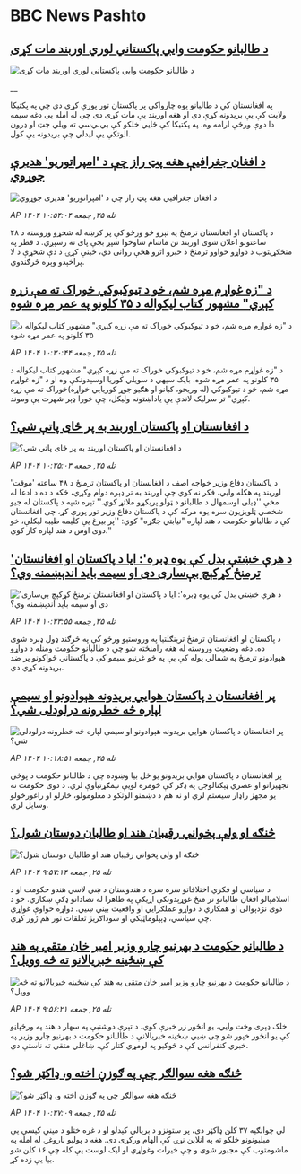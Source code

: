 # BBC News Pashto## [د طالبانو حکومت وايي پاکستاني لوري اوربند مات کړی](https://www.bbc.co.uk/pashto/live/c4gp5p4yzy9t?at_medium=RSS&at_campaign=rss?at_campaign=githubrss)![د طالبانو حکومت وايي پاکستاني لوري اوربند مات کړی](https://ichef.bbci.co.uk/ace/standard/240/cpsprodpb/6a56/live/a77b85b0-ab7c-11f0-ba75-093eca1ac29b.jpg)__په افغانستان کې د طالبانو یوه چارواکي پر پاکستان تور پورې کړی دی چې په پکتیکا ولایت کې یې بریدونه کړې دي او هغه اوربند یې مات کړی دی چې له امله یې دغه سیمه دا دوې ورځې ارامه وه. په پکتیکا کې ځايي خلکو کې بي‌بي‌سي ته ویلي جټ او ډرون الوتکې یې لیدلي چې بریدونه یې کول.## [د افغان جغرافیې هغه پټ راز چې د 'امپراتوریو' هدیرې جوړوي](https://www.bbc.com/pashto/articles/cwyk126vwx2o?at_medium=RSS&at_campaign=rss?at_campaign=githubrss)![د افغان جغرافیې هغه پټ راز چې د 'امپراتوریو' هدیرې جوړوي](https://ichef.bbci.co.uk/ace/ws/240/cpsprodpb/86e5/live/569a6cb0-ab36-11f0-b2a1-6f537f66f9aa.jpg)_AP ۱۴۰۴ تله ۲۵, جمعه ۱۰:۵۴:۰۴_د پاکستان او افغانستان ترمنځ په تېرو څو ورځو کې پر کرښه له شخړو وروسته د ۴۸ ساعتونو اعلان شوی اوربند نن ماښام شاوخوا شپږ بجې پای ته رسېږي. د قطر په منځګړیتوب د دواړو خواوو ترمنځ د خبرو اترو هڅې روانې دي، ځینې کړۍ د دې شخړې د لا پراخېدو وېره څرګندوي.## [د "زه غواړم مړه شم، خو د تيوكبوكي خوراک ته مې زړه کېږي" مشهور کتاب لیکواله د ۳۵ کلونو په عمر مړه شوه](https://www.bbc.com/pashto/articles/cn4j2pllvrvo?at_medium=RSS&at_campaign=rss?at_campaign=githubrss)![د "زه غواړم مړه شم، خو د تيوكبوكي خوراک ته مې زړه کېږي" مشهور کتاب لیکواله د ۳۵ کلونو په عمر مړه شوه](https://ichef.bbci.co.uk/ace/ws/240/cpsprodpb/8c8d/live/fda7cff0-ab42-11f0-86b3-2dd47a6542fa.png)_AP ۱۴۰۴ تله ۲۵, جمعه ۱۰:۳۰:۴۴_د "زه غواړم مړه شم، خو د تيوكبوكي خوراک ته مې زړه کېږي" مشهور کتاب لیکواله د ۳۵ کلونو په عمر مړه شوه.
بایک سیهي د سویلي کوریا اوسېدونکې وه او د "زه غواړم مړه شم، خو د تيوكبوكي (له وریجو، کبانو او هګیو جوړ کوریايي خواړه)خوراک ته مې زړه کېږي" تر سرلیک لاندې یې یاداښتونه ولیکل، چې خورا ډېر شهرت یې وموند.## [د افغانستان او پاکستان اوربند به پر ځای پاتې شي؟](https://www.bbc.com/pashto/articles/c4g3pzyjjj0o?at_medium=RSS&at_campaign=rss?at_campaign=githubrss)![د افغانستان او پاکستان اوربند به پر ځای پاتې شي؟](https://ichef.bbci.co.uk/ace/ws/240/cpsprodpb/82ab/live/80a99000-ab43-11f0-ba75-093eca1ac29b.jpg)_AP ۱۴۰۴ تله ۲۵, جمعه ۱۰:۲۵:۰۳_د پاکستان دفاع وزیر خواجه اصف د افغانستان او پاکستان ترمنځ د ۴۸ ساعته 'موقت' اوربند په هکله وايي، فکر نه کوي چې اوربند به تر ډېره دوام وکړي، ځکه د ده د ادعا له مخې ''ډیلی اوسمهال د طالبانو د ټولو پرېکړو ملاتړ کوي.''
تېره شپه د پاکستان له جیو شخصي ټلویزیون سره یوه مرکه کې د پاکستان دفاع وزیر تور پورې کړ، چې افغانستان کې د طالبانو حکومت د هند لپاره "نیابتي جګړه" کوي: ''پر بیرغ یې کلیمه طیبه لیکلې، خو دوی اوس د هند لپاره کار کوي.''## ['د هرې خښتې بدل کې یوه ډبره': ایا د پاکستان او افغانستان ترمنځ کړکېچ بې‌ساری دی او سیمه باید اندېښمنه وي؟](https://www.bbc.com/pashto/articles/cj97jldp97ro?at_medium=RSS&at_campaign=rss?at_campaign=githubrss)!['د هرې خښتې بدل کې یوه ډبره': ایا د پاکستان او افغانستان ترمنځ کړکېچ بې‌ساری دی او سیمه باید اندېښمنه وي؟](https://ichef.bbci.co.uk/ace/ws/240/cpsprodpb/50ce/live/52e5b630-ab43-11f0-aa13-0b0479f6f42a.jpg)_AP ۱۴۰۴ تله ۲۵, جمعه ۱۰:۲۳:۵۵_د پاکستان او افغانستان ترمنځ ترینګلتیا په وروستیو ورځو کې په څرګند ډول ډېره شوې ده.
دغه وضعیت وروسته له هغه رامنځته شو چې د طالبانو حکومت ومنله د دواړو هېوادونو ترمنځ په شمالي پوله کې یې په څو غرنیو سیمو کې د پاکستاني ځواکونو پر ضد بریدونه کړي دي.## [پر افغانستان د پاکستان هوايي بريدونه هېوادونو او سيمې لپاره څه خطرونه درلودلی شي؟](https://www.bbc.com/pashto/articles/c78n8v353v2o?at_medium=RSS&at_campaign=rss?at_campaign=githubrss)![پر افغانستان د پاکستان هوايي بريدونه هېوادونو او سيمې لپاره څه خطرونه درلودلی شي؟](https://ichef.bbci.co.uk/ace/ws/240/cpsprodpb/a833/live/9aba0980-ab42-11f0-aa13-0b0479f6f42a.jpg)_AP ۱۴۰۴ تله ۲۵, جمعه ۱۰:۱۸:۵۱_پر افغانستان د پاکستان هوايي بريدونو يو ځل بیا وښوده چې د طالبانو حکومت د پوځي تجهيزاتو او عصري ټېکنالوجۍ په ډګر کې څومره لويې نيمګړتياوې لري. د دوی حکومت نه يو مجهز راډار سیستم لري او نه هم د دښمنو الوتکو د معلومولو، څارلو او راغورځولو وسايل لري.## [څنګه او ولې پخواني رقيبان هند او طالبان دوستان شول؟](https://www.bbc.com/pashto/articles/c4gwl6erdnro?at_medium=RSS&at_campaign=rss?at_campaign=githubrss)![څنګه او ولې پخواني رقيبان هند او طالبان دوستان شول؟](https://ichef.bbci.co.uk/ace/ws/240/cpsprodpb/247b/live/8697e720-a9a7-11f0-b741-177e3e2c2fc7.jpg)_AP ۱۴۰۴ تله ۲۵, جمعه ۹:۵۷:۱۴_د سياسي او فکري اختلافاتو سره سره د هندوستان د ښي لاسي هندو حکومت او د اسلامپالو افغان طالبانو تر منځ غوړېدونکې اړيکې په ظاهرا له تضاداتو ډکې ښکاري. خو د دوی نژدېوالی او همکاري د دواړو عملګرايي او واقعيت بيني ښيي. دواړه خواوې غواړي چې سياسي، ډېپلوماټيکي او سوداګريز تعلقات نور هم ژور کړي.## [ د طالبانو حکومت د بهرنیو چارو وزیر امیر خان متقي په هند کې ښځینه خبریالانو ته څه وویل؟](https://www.bbc.com/pashto/articles/cvgdww0rpxpo?at_medium=RSS&at_campaign=rss?at_campaign=githubrss)![ د طالبانو حکومت د بهرنیو چارو وزیر امیر خان متقي په هند کې ښځینه خبریالانو ته څه وویل؟](https://ichef.bbci.co.uk/ace/ws/240/cpsprodpb/9c44/live/cfc40280-a907-11f0-92db-77261a15b9d2.jpg)_AP ۱۴۰۴ تله ۲۵, جمعه ۹:۵۶:۲۱_خلک ډېری وخت وایي، یو انځور زر خبرې کوي. د تېرې دوشنبې په سهار د هند په ورځپاڼو کې یو انځور خپور شو چې ښيي ښځینه خبریالانې د طالبانو حکومت د بهرنیو چارو وزیر ‍په خبري کنفرانس کې د څوکیو په لومړي کتار کې، ښاغلي متقي ته ناستې دي.## [څنګه هغه سوالګر چې په ګوزڼ اخته و، ډاکټر شو؟](https://www.bbc.com/pashto/articles/cjr5rx9jl53o?at_medium=RSS&at_campaign=rss?at_campaign=githubrss)![څنګه هغه سوالګر چې په ګوزڼ اخته و، ډاکټر شو؟](https://ichef.bbci.co.uk/ace/ws/240/cpsprodpb/097d/live/3a2e33c0-a764-11f0-92db-77261a15b9d2.jpg)_AP ۱۴۰۴ تله ۲۵, جمعه ۱۰:۲۷:۰۹_لي چوانګیه ۳۷ کلن ډاکټر دی، پر ستونزو د بریالي کېدلو او د غره ختلو د مینې کیسې یې میلیونونو خلکو ته په انلاین نړۍ کې الهام ورکړی دی. هغه د پولیو ناروغۍ له امله په ماشومتوب کې مجبور شوی و چې خیرات وغواړي او لیک لوست یې کله چې ۱۶ کلن شو بیا یې زده کړ.